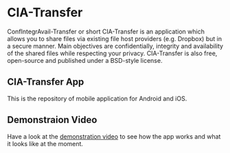 # CIA-Transfer

ConfIntegrAvail-Transfer or short CIA-Transfer is an application which allows
you to share files via existing file host providers (e.g. Dropbox) but in a
secure manner. Main objectives are confidentially, integrity and availability
of the shared files while respecting your privacy. CIA-Transfer is also free,
open-source and published under a BSD-style license.

## CIA-Transfer App

This is the repository of mobile application for Android and iOS.

## Demonstraion Video

Have a look at the [demonstration video](https://cia-transfer.github.io/demo.mp4) to see how the app works and what
it looks like at the moment.
